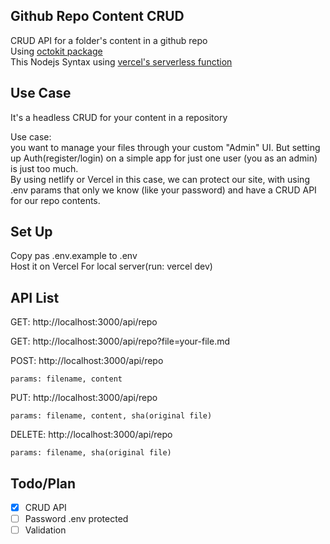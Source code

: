 ## Github Repo Content CRUD
CRUD API for a folder's content in a github repo  
Using [octokit package](https://octokit.github.io/)   
This Nodejs Syntax using [vercel's serverless function](https://vercel.com/docs/serverless-functions/introduction)


## Use Case
It's a headless CRUD for your content in a repository  

Use case:  
you want to manage your files through your custom "Admin" UI.
But setting up Auth(register/login) on a simple app for just one user (you as an admin) is just too much.  
By using netlify or Vercel in this case, we can protect our site, with using .env params that only we know (like your password) and have a CRUD API for our repo contents.

## Set Up
Copy pas .env.example to .env  
Host it on Vercel
For local server(run: vercel dev)

## API List
GET: http://localhost:3000/api/repo  

GET: http://localhost:3000/api/repo?file=your-file.md  

POST: http://localhost:3000/api/repo  
```
params: filename, content
```

PUT: http://localhost:3000/api/repo  
```
params: filename, content, sha(original file)
```

DELETE: http://localhost:3000/api/repo  
```
params: filename, sha(original file)
```

## Todo/Plan
- [X] CRUD API
- [ ] Password .env protected
- [ ] Validation